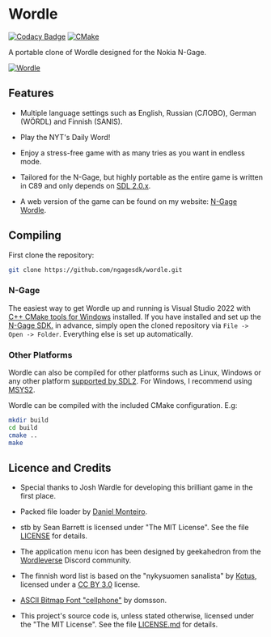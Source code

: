 # Wordle

[![Codacy Badge](https://app.codacy.com/project/badge/Grade/d91244e94a37417fbd1649ae5f2def6f)](https://www.codacy.com/gh/ngagesdk/wordle/dashboard?utm_source=github.com&amp;utm_medium=referral&amp;utm_content=ngagesdk/wordle&amp;utm_campaign=Badge_Grade)
[![CMake](https://github.com/ngagesdk/wordle/actions/workflows/cmake.yml/badge.svg)](https://github.com/ngagesdk/wordle/actions/workflows/cmake.yml)

A portable clone of Wordle designed for the Nokia N-Gage.

[![Wordle](https://raw.githubusercontent.com/ngagesdk/wordle/master/media/promo-tn.jpg)](https://raw.githubusercontent.com/ngagesdk/wordle/master/media/promo.jpg?raw=true "Wordle")

## Features

- Multiple language settings such as English, Russian (СЛОВО), German
  (WÖRDL) and Finnish (SANIS).

- Play the NYT's Daily Word!

- Enjoy a stress-free game with as many tries as you want in endless
  mode.

- Tailored for the N-Gage, but highly portable as the entire game is
  written in C89 and only depends on [SDL
  2.0.x](https://github.com/libsdl-org/SDL).

- A web version of the game can be found on my website: [N-Gage
  Wordle](https://mupf.dev/wordle/).

## Compiling

First clone the repository:
```bash
git clone https://github.com/ngagesdk/wordle.git
```

### N-Gage

The easiest way to get Wordle up and running is Visual Studio 2022 with
[C++ CMake tools for
Windows](https://docs.microsoft.com/en-us/cpp/build/cmake-projects-in-visual-studio)
installed.  If you have installed and set up the [N-Gage
SDK.](https://github.com/ngagesdk/ngage-toolchain) in advance, simply
open the cloned repository via `File -> Open -> Folder`.  Everything
else is set up automatically.

### Other Platforms

Wordle can also be compiled for other platforms such as Linux, Windows
or any other platform [supported by
SDL2](https://wiki.libsdl.org/Installation#supported_platforms).  For
Windows, I recommend using [MSYS2](https://www.msys2.org/).

Wordle can be compiled with the included CMake configuration. E.g:
```bash
mkdir build
cd build
cmake ..
make
```

## Licence and Credits

- Special thanks to Josh Wardle for developing this brilliant game in
  the first place.

- Packed file loader by [Daniel
  Monteiro](https://montyontherun.itch.io/).

- stb by Sean Barrett is licensed under "The MIT License".  See the file
  [LICENSE](https://github.com/nothings/stb/blob/master/LICENSE) for
  details.

- The application menu icon has been designed by geekahedron from the
  [Wordleverse](https://discord.com/invite/FdQKzenz) Discord community.

- The finnish word list is based on the "nykysuomen sanalista" by
  [Kotus](https://kaino.kotus.fi/sanat/nykysuomi/), licensed under a [CC
  BY 3.0](https://creativecommons.org/licenses/by/3.0/deed.fi) license.

- [ASCII Bitmap Font
  "cellphone"](https://opengameart.org/content/ascii-bitmap-font-cellphone)
  by domsson.

- This project's source code is, unless stated otherwise, licensed under
  the "The MIT License".  See the file [LICENSE.md](LICENSE.md) for
  details.
